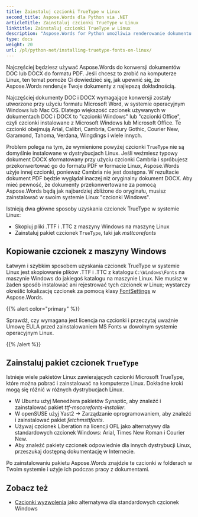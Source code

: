 ```yaml
---
title: Zainstaluj czcionki TrueType w Linux
second_title: Aspose.Words dla Python via .NET
articleTitle: Zainstaluj czcionki TrueType w Linux
linktitle: Zainstaluj czcionki TrueType w Linux
description: "Aspose.Words for Python umożliwia renderowanie dokumentu utworzonego przy użyciu formatu Microsoft Word na maszynie Linux z największą dokładnością. Aby to osiągnąć, skopiuj pliki czcionek z maszyny Windows lub zainstaluj pakiet czcionek `TrueType` na maszynie Linux."
type: docs
weight: 20
url: /pl/python-net/installing-truetype-fonts-on-linux/
---
```


Najczęściej będziesz używać Aspose.Words do konwersji dokumentów DOC lub DOCX do formatu PDF. Jeśli chcesz to zrobić na komputerze Linux, ten temat pomoże Ci dowiedzieć się, jak upewnić się, że Aspose.Words renderuje Twoje dokumenty z najlepszą dokładnością.

Najczęściej dokumenty DOC i DOCX wymagające konwersji zostały utworzone przy użyciu formatu Microsoft Word, w systemie operacyjnym Windows lub Mac OS. Dlatego większość czcionek używanych w dokumentach DOC i DOCX to "czcionki Windows" lub "czcionki Office", czyli czcionki instalowane z Microsoft Windows lub Microsoft Office. Te czcionki obejmują Arial, Calibri, Cambria, Century Gothic, Courier New, Garamond, Tahoma, Verdana, Wingdings i wiele innych.

Problem polega na tym, że wymienione powyżej czcionki `TrueType` nie są domyślnie instalowane w dystrybucjach Linux. Jeśli weźmiesz typowy dokument DOCX sformatowany przy użyciu czcionki Cambria i spróbujesz przekonwertować go do formatu PDF w formacie Linux, Aspose.Words użyje innej czcionki, ponieważ Cambria nie jest dostępna. W rezultacie dokument PDF będzie wyglądał inaczej niż oryginalny dokument DOCX. Aby mieć pewność, że dokumenty przekonwertowane za pomocą Aspose.Words będą jak najbardziej zbliżone do oryginału, musisz zainstalować w swoim systemie Linux "czcionki Windows".

Istnieją dwa główne sposoby uzyskania czcionek TrueType w systemie Linux:

- Skopiuj pliki .TTF i .TTC z maszyny Windows na maszynę Linux
- Zainstaluj pakiet czcionek `TrueType`, taki jak *msttcorefonts*

## Kopiowanie czcionek z maszyny Windows

Łatwym i szybkim sposobem uzyskania czcionek TrueType w systemie Linux jest skopiowanie plików .TTF i .TTC z katalogu `C:\Windows\Fonts` na maszynie Windows do jakiegoś katalogu na maszynie Linux. Nie musisz w żaden sposób instalować ani rejestrować tych czcionek w Linux; wystarczy określić lokalizację czcionek za pomocą klasy [FontSettings](https://reference.aspose.com/words/python-net/aspose.words.fonts/fontsettings/) w Aspose.Words.

{{% alert color="primary" %}}

Sprawdź, czy wymagana jest licencja na czcionki i przeczytaj uważnie Umowę EULA przed zainstalowaniem MS Fonts w dowolnym systemie operacyjnym Linux.

{{% /alert %}}

## Zainstaluj pakiet czcionek `TrueType`

Istnieje wiele pakietów Linux zawierających czcionki Microsoft TrueType, które można pobrać i zainstalować na komputerze Linux. Dokładne kroki mogą się różnić w różnych dystrybucjach Linux.

- W Ubuntu użyj Menedżera pakietów Synaptic, aby znaleźć i zainstalować pakiet *ttf-mscorefonts-installer*.
- W openSUSE użyj Yast2 → Zarządzanie oprogramowaniem, aby znaleźć i zainstalować pakiet *fetchmsttfonts*.
- Używaj czcionek Liberation na licencji OFL jako alternatywy dla standardowych czcionek Windows: Arial, Times New Roman i Courier New.
- Aby znaleźć pakiety czcionek odpowiednie dla innych dystrybucji Linux, przeszukaj dostępną dokumentację w Internecie.

Po zainstalowaniu pakietu Aspose.Words znajdzie te czcionki w folderach w Twoim systemie i użyje ich podczas pracy z dokumentami.

## Zobacz też

- [Czcionki wyzwolenia](https://pagure.io/liberation-fonts) jako alternatywa dla standardowych czcionek Windows
